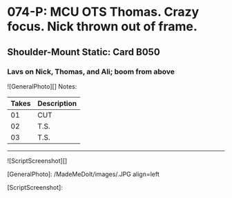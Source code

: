 # 074-P: MCU OTS Thomas. Crazy focus. Nick thrown out of frame.

## Shoulder-Mount Static: Card B050

### Lavs on Nick, Thomas, and Ali; boom from above

![GeneralPhoto][]
Notes: 

| Takes | Description |
|:---|:----|
| 01 | CUT |
| 02 | T.S.|
| 03 | T.S. |

----

![ScriptScreenshot][]


[GeneralPhoto]:  /MadeMeDoIt/images/.JPG align=left

[ScriptScreenshot]: 